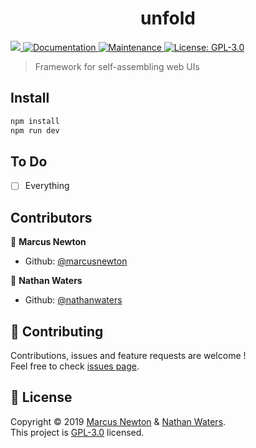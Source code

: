 <h1 align="center">unfold</h1>
<p>
  <a href="https://github.com/marcusnewton/unfold/releases">
    <img src="https://img.shields.io/badge/version-0.0.1-blue.svg?cacheSeconds=2592000" target="_blank" />
  </a>
  <a href="https://github.com/marcusnewton/unfold#readme">
    <img alt="Documentation" src="https://img.shields.io/badge/documentation-yes-brightgreen.svg" target="_blank" />
  </a>
  <a href="https://github.com/marcusnewton/unfold/graphs/commit-activity">
    <img alt="Maintenance" src="https://img.shields.io/badge/Maintained%3F-yes-green.svg" target="_blank" />
  </a>
  <a href="https://github.com/marcusnewton/unfold/blob/master/LICENSE">
    <img alt="License: GPL-3.0" src="https://img.shields.io/github/license/marcusnewton1/unfold.svg" target="_blank" />
  </a>
</p>

> Framework for self-assembling web UIs

## Install

```sh
npm install
npm run dev
```

## To Do

- [ ] Everything

## Contributors

👤 **Marcus Newton**

- Github: [@marcusnewton](https://github.com/marcusnewton)

👤 **Nathan Waters**

- Github: [@nathanwaters](https://github.com/nathanwaters)

## 🤝 Contributing

Contributions, issues and feature requests are welcome !<br />Feel free to check [issues page](https://github.com/marcusnewton1/unfold/issues).

## 📝 License

Copyright © 2019 [Marcus Newton](https://github.com/marcusnewton) & [Nathan Waters](https://github.com/nathanwaters).<br />
This project is [GPL-3.0](https://github.com/marcusnewton1/unfold/blob/master/LICENSE) licensed.
